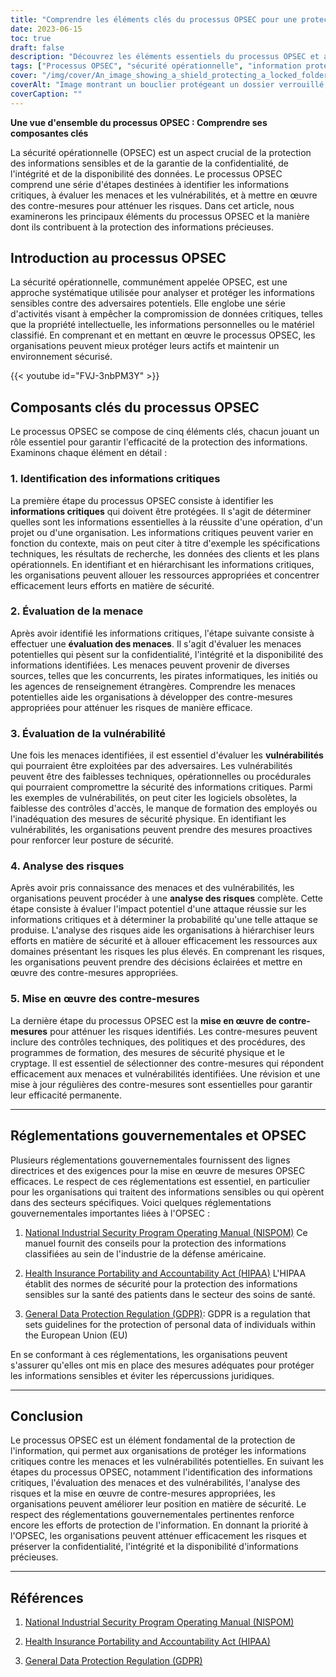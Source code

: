 ```yaml
---
title: "Comprendre les éléments clés du processus OPSEC pour une protection efficace de l'information"
date: 2023-06-15
toc: true
draft: false
description: "Découvrez les éléments essentiels du processus OPSEC et apprenez à protéger efficacement les informations sensibles."
tags: ["Processus OPSEC", "sécurité opérationnelle", "information protection", "les mesures de sécurité", "les réglementations gouvernementales", "informations essentielles", "évaluation de la menace", "évaluation de la vulnérabilité", "l'analyse des risques", "contre-mesures", "la sécurité de l'information", "protection des données", "confidentialité", "l'intégrité", "disponibilité", "cybersécurité", "informations classifiées", "conformité", "NISPOM", "HIPAA", "GDPR", "confidentialité des données", "la gestion des risques", "posture de sécurité", "les actifs informationnels", "contrôles de sécurité", "atténuation des risques", "politiques de sécurité", "sensibilisation à la sécurité", "prévention des violations de données", "classification des informations", "Parmi les éléments suivants, lesquels font partie du processus opsec ?"]
cover: "/img/cover/An_image_showing_a_shield_protecting_a_locked_folder.png"
coverAlt: "Image montrant un bouclier protégeant un dossier verrouillé, représentant la protection d'informations sensibles."
coverCaption: ""
---
```


**Une vue d'ensemble du processus OPSEC : Comprendre ses composantes clés**

La sécurité opérationnelle (OPSEC) est un aspect crucial de la protection des informations sensibles et de la garantie de la confidentialité, de l'intégrité et de la disponibilité des données. Le processus OPSEC comprend une série d'étapes destinées à identifier les informations critiques, à évaluer les menaces et les vulnérabilités, et à mettre en œuvre des contre-mesures pour atténuer les risques. Dans cet article, nous examinerons les principaux éléments du processus OPSEC et la manière dont ils contribuent à la protection des informations précieuses.

## **Introduction au processus OPSEC**

La sécurité opérationnelle, communément appelée OPSEC, est une approche systématique utilisée pour analyser et protéger les informations sensibles contre des adversaires potentiels. Elle englobe une série d'activités visant à empêcher la compromission de données critiques, telles que la propriété intellectuelle, les informations personnelles ou le matériel classifié. En comprenant et en mettant en œuvre le processus OPSEC, les organisations peuvent mieux protéger leurs actifs et maintenir un environnement sécurisé.

{{< youtube id="FVJ-3nbPM3Y" >}}

## **Composants clés du processus OPSEC**

Le processus OPSEC se compose de cinq éléments clés, chacun jouant un rôle essentiel pour garantir l'efficacité de la protection des informations. Examinons chaque élément en détail :

### 1. **Identification des informations critiques**

La première étape du processus OPSEC consiste à identifier les **informations critiques** qui doivent être protégées. Il s'agit de déterminer quelles sont les informations essentielles à la réussite d'une opération, d'un projet ou d'une organisation. Les informations critiques peuvent varier en fonction du contexte, mais on peut citer à titre d'exemple les spécifications techniques, les résultats de recherche, les données des clients et les plans opérationnels. En identifiant et en hiérarchisant les informations critiques, les organisations peuvent allouer les ressources appropriées et concentrer efficacement leurs efforts en matière de sécurité.

### 2. **Évaluation de la menace**

Après avoir identifié les informations critiques, l'étape suivante consiste à effectuer une **évaluation des menaces**. Il s'agit d'évaluer les menaces potentielles qui pèsent sur la confidentialité, l'intégrité et la disponibilité des informations identifiées. Les menaces peuvent provenir de diverses sources, telles que les concurrents, les pirates informatiques, les initiés ou les agences de renseignement étrangères. Comprendre les menaces potentielles aide les organisations à développer des contre-mesures appropriées pour atténuer les risques de manière efficace.

### 3. **Évaluation de la vulnérabilité**

Une fois les menaces identifiées, il est essentiel d'évaluer les **vulnérabilités** qui pourraient être exploitées par des adversaires. Les vulnérabilités peuvent être des faiblesses techniques, opérationnelles ou procédurales qui pourraient compromettre la sécurité des informations critiques. Parmi les exemples de vulnérabilités, on peut citer les logiciels obsolètes, la faiblesse des contrôles d'accès, le manque de formation des employés ou l'inadéquation des mesures de sécurité physique. En identifiant les vulnérabilités, les organisations peuvent prendre des mesures proactives pour renforcer leur posture de sécurité.

### 4. **Analyse des risques**

Après avoir pris connaissance des menaces et des vulnérabilités, les organisations peuvent procéder à une **analyse des risques** complète. Cette étape consiste à évaluer l'impact potentiel d'une attaque réussie sur les informations critiques et à déterminer la probabilité qu'une telle attaque se produise. L'analyse des risques aide les organisations à hiérarchiser leurs efforts en matière de sécurité et à allouer efficacement les ressources aux domaines présentant les risques les plus élevés. En comprenant les risques, les organisations peuvent prendre des décisions éclairées et mettre en œuvre des contre-mesures appropriées.

### 5. **Mise en œuvre des contre-mesures**

La dernière étape du processus OPSEC est la **mise en œuvre de contre-mesures** pour atténuer les risques identifiés. Les contre-mesures peuvent inclure des contrôles techniques, des politiques et des procédures, des programmes de formation, des mesures de sécurité physique et le cryptage. Il est essentiel de sélectionner des contre-mesures qui répondent efficacement aux menaces et vulnérabilités identifiées. Une révision et une mise à jour régulières des contre-mesures sont essentielles pour garantir leur efficacité permanente.

______

## **Réglementations gouvernementales et OPSEC**

Plusieurs réglementations gouvernementales fournissent des lignes directrices et des exigences pour la mise en œuvre de mesures OPSEC efficaces. Le respect de ces réglementations est essentiel, en particulier pour les organisations qui traitent des informations sensibles ou qui opèrent dans des secteurs spécifiques. Voici quelques réglementations gouvernementales importantes liées à l'OPSEC :

1. [National Industrial Security Program Operating Manual (NISPOM)](https://www.dss.mil/Portals/50/Documents/Manuals/5105_21_VOL_1.pdf) Ce manuel fournit des conseils pour la protection des informations classifiées au sein de l'industrie de la défense américaine.

2. [Health Insurance Portability and Accountability Act (HIPAA)](https://www.hhs.gov/hipaa/index.html) L'HIPAA établit des normes de sécurité pour la protection des informations sensibles sur la santé des patients dans le secteur des soins de santé.

3. [General Data Protection Regulation (GDPR)](https://gdpr.eu/): GDPR is a regulation that sets guidelines for the protection of personal data of individuals within the European Union (EU)

En se conformant à ces réglementations, les organisations peuvent s'assurer qu'elles ont mis en place des mesures adéquates pour protéger les informations sensibles et éviter les répercussions juridiques.

______

## **Conclusion**

Le processus OPSEC est un élément fondamental de la protection de l'information, qui permet aux organisations de protéger les informations critiques contre les menaces et les vulnérabilités potentielles. En suivant les étapes du processus OPSEC, notamment l'identification des informations critiques, l'évaluation des menaces et des vulnérabilités, l'analyse des risques et la mise en œuvre de contre-mesures appropriées, les organisations peuvent améliorer leur position en matière de sécurité. Le respect des réglementations gouvernementales pertinentes renforce encore les efforts de protection de l'information. En donnant la priorité à l'OPSEC, les organisations peuvent atténuer efficacement les risques et préserver la confidentialité, l'intégrité et la disponibilité d'informations précieuses.

______

## **Références**

1. [National Industrial Security Program Operating Manual (NISPOM)](https://www.dss.mil/Portals/50/Documents/Manuals/5105_21_VOL_1.pdf)

2. [Health Insurance Portability and Accountability Act (HIPAA)](https://www.hhs.gov/hipaa/index.html)

3. [General Data Protection Regulation (GDPR)](https://gdpr.eu/)
